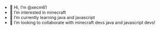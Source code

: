 - 👋 Hi, I’m @xecm61
- 👀 I’m interested in minecraft
- 🌱 I’m currently learning java and javascript
- 💞️ I’m looking to collaborate with minecraft devs  java and javascript devs!

<!---
xecm61/xecm61 is a ✨ special ✨ repository because its `README.md` (this file) appears on your GitHub profile.
You can click the Preview link to take a look at your changes.
--->
